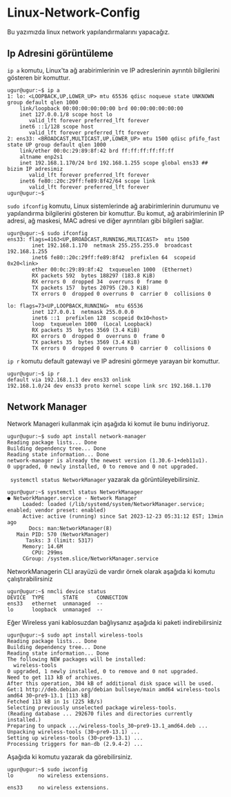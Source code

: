 # Linux-Network-Config


Bu yazımızda linux network yapılandırmalarını yapacağız. 

## Ip Adresini görüntüleme

`ip a` komutu, Linux'ta ağ arabirimlerinin ve IP adreslerinin ayrıntılı bilgilerini gösteren bir komuttur.

```
ugur@ugur:~$ ip a
1: lo: <LOOPBACK,UP,LOWER_UP> mtu 65536 qdisc noqueue state UNKNOWN group default qlen 1000
    link/loopback 00:00:00:00:00:00 brd 00:00:00:00:00:00
    inet 127.0.0.1/8 scope host lo
       valid_lft forever preferred_lft forever
    inet6 ::1/128 scope host 
       valid_lft forever preferred_lft forever
2: ens33: <BROADCAST,MULTICAST,UP,LOWER_UP> mtu 1500 qdisc pfifo_fast state UP group default qlen 1000
    link/ether 00:0c:29:89:8f:42 brd ff:ff:ff:ff:ff:ff
    altname enp2s1
    inet 192.168.1.170/24 brd 192.168.1.255 scope global ens33 ## bizim IP adresimiz
       valid_lft forever preferred_lft forever
    inet6 fe80::20c:29ff:fe89:8f42/64 scope link 
       valid_lft forever preferred_lft forever
ugur@ugur:~$ 
```

`sudo ifconfig` komutu, Linux sistemlerinde ağ arabirimlerinin durumunu ve yapılandırma bilgilerini gösteren bir komuttur. Bu komut, ağ arabirimlerinin IP adresi, ağ maskesi, MAC adresi ve diğer ayrıntıları gibi bilgileri sağlar.
```
ugur@ugur:~$ sudo ifconfig
ens33: flags=4163<UP,BROADCAST,RUNNING,MULTICAST>  mtu 1500
        inet 192.168.1.170  netmask 255.255.255.0  broadcast 192.168.1.255
        inet6 fe80::20c:29ff:fe89:8f42  prefixlen 64  scopeid 0x20<link>
        ether 00:0c:29:89:8f:42  txqueuelen 1000  (Ethernet)
        RX packets 592  bytes 188297 (183.8 KiB)
        RX errors 0  dropped 34  overruns 0  frame 0
        TX packets 157  bytes 20795 (20.3 KiB)
        TX errors 0  dropped 0 overruns 0  carrier 0  collisions 0

lo: flags=73<UP,LOOPBACK,RUNNING>  mtu 65536
        inet 127.0.0.1  netmask 255.0.0.0
        inet6 ::1  prefixlen 128  scopeid 0x10<host>
        loop  txqueuelen 1000  (Local Loopback)
        RX packets 35  bytes 3569 (3.4 KiB)
        RX errors 0  dropped 0  overruns 0  frame 0
        TX packets 35  bytes 3569 (3.4 KiB)
        TX errors 0  dropped 0 overruns 0  carrier 0  collisions 0
```

 `ip r` komutu default gatewayi ve IP adresini görmeye yarayan bir komuttur.

```
ugur@ugur:~$ ip r
default via 192.168.1.1 dev ens33 onlink 
192.168.1.0/24 dev ens33 proto kernel scope link src 192.168.1.170 
```

## Network Manager

Network Manageri kullanmak için aşağıda ki komut ile bunu indiriyoruz.

```
ugur@ugur:~$ sudo apt install network-manager
Reading package lists... Done
Building dependency tree... Done
Reading state information... Done
network-manager is already the newest version (1.30.6-1+deb11u1).
0 upgraded, 0 newly installed, 0 to remove and 0 not upgraded.
```

` systemctl status NetworkManager` yazarak da görüntüleyebilirsiniz.

```
ugur@ugur:~$ systemctl status NetworkManager
● NetworkManager.service - Network Manager
     Loaded: loaded (/lib/systemd/system/NetworkManager.service; enabled; vendor preset: enabled)
     Active: active (running) since Sat 2023-12-23 05:31:12 EST; 13min ago
       Docs: man:NetworkManager(8)
   Main PID: 570 (NetworkManager)
      Tasks: 3 (limit: 5317)
     Memory: 14.6M
        CPU: 299ms
     CGroup: /system.slice/NetworkManager.service
```

NetworkManagerin CLI arayüzü de vardır örnek olarak aşağıda ki komutu çalıştırabilirsiniz

```
ugur@ugur:~$ nmcli device status
DEVICE  TYPE      STATE      CONNECTION 
ens33   ethernet  unmanaged  --         
lo      loopback  unmanaged  --
```


Eğer Wireless yani kablosuzdan bağlıysanız aşağıda ki paketi indirebilirsiniz

```
ugur@ugur:~$ sudo apt install wireless-tools
Reading package lists... Done
Building dependency tree... Done
Reading state information... Done
The following NEW packages will be installed:
  wireless-tools
0 upgraded, 1 newly installed, 0 to remove and 0 not upgraded.
Need to get 113 kB of archives.
After this operation, 304 kB of additional disk space will be used.
Get:1 http://deb.debian.org/debian bullseye/main amd64 wireless-tools amd64 30~pre9-13.1 [113 kB]
Fetched 113 kB in 1s (225 kB/s)        
Selecting previously unselected package wireless-tools.
(Reading database ... 292670 files and directories currently installed.)
Preparing to unpack .../wireless-tools_30~pre9-13.1_amd64.deb ...
Unpacking wireless-tools (30~pre9-13.1) ...
Setting up wireless-tools (30~pre9-13.1) ...
Processing triggers for man-db (2.9.4-2) ...
```

Aşağıda ki komutu yazarak da görebilirsiniz.

```
ugur@ugur:~$ sudo iwconfig
lo        no wireless extensions.

ens33     no wireless extensions.
```

